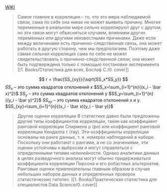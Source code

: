 [WIKI](https://en.wikipedia.org/wiki/Correlation)

> Самое главное в корреляции – то, что это мера наблюдаемой связи, сама по себе она никак не может выявить причину. Многие переменные в реальном мире сильно коррелируют друг с другом, но эти связи могут объясняться случаем, влиянием других переменных или другими неизвестными причинами. Даже если между величинами есть причинно-следственная связь, она может работать в другую сторону, чем мы предполагаем. Поэтому даже самая сильная корреляция сама по себе не может свидетельствовать о причинно-следственной связи; она может быть подтверждена только с помощью постановки эксперимента [[1. Books/Статистика для всех, Бослаф С./0. cover]]

$$ r = \frac{SS_{xy}}{\sqrt{SS_x*SS_y}} $$
$SS_x$ – это сумма квадратов отклонений x $SS_x=\sum_{i=1}^{n}{(x_i - \bar x)^2}$
$SS_y$ – это сумма квадратов отклонений y $SS_y=\sum_{i=1}^{n}{(y_i - \bar y)^2}$
$SS_{xy}$ – это сумма квадратов отклонений x и y. $SS_{xy}=\sum_{i=1}^{n}{(x_i - \bar x)(y_i - \bar y)}$

>Другие оценки корреляции В статистике давно были предложены другие типы коэффициентов корреляции, такие как коэффициент ранговой корреляции Спирмена ρ (ро) или коэффициент ранговой корреляции Кендалла τ (тау). Эти коэффициенты корреляции основаны на ранге данных, т. е. номерах наблюдений в наборе. Поскольку они работают с рангами, а не со значениями, эти оценки устойчивы к выбросам и могут справляться с определенными типами нелинейности. Однако аналитики данных в целях разведочного анализа могут обычно придерживаться коэффициента корреляции Пирсона и его робастных альтернатив. Ранговые оценки привлекательны главным образом в случае небольших наборов данных и определенных проверок статистических гипотез. [[1. Books/Практическая статистика для специалистов Data Science/0. cover]]
